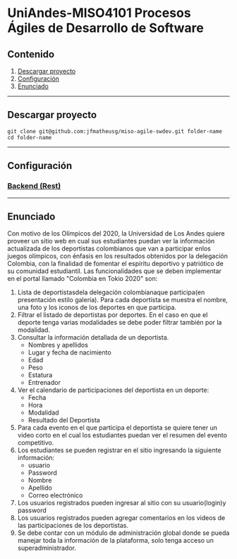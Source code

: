 # UniAndes-MISO4101 Procesos Ágiles de Desarrollo de Software

## Contenido
1. [Descargar proyecto](#descargar_proyecto)
2. [Configuración](#configuración)
3. [Enunciado](#enunciado)

***
## Descargar proyecto
```
git clone git@github.com:jfmatheusg/miso-agile-swdev.git folder-name
cd folder-name
```

***

## Configuración


### [Backend (Rest)](rest/readme.md)

***
## Enunciado

Con motivo de los Olímpicos del 2020, la Universidad de Los Andes quiere proveer un sitio web en cual sus estudiantes puedan ver la información actualizada de los deportistas colombianos que van a participar enlos juegos olímpicos, con énfasis en los resultados obtenidos por la delegación Colombia, con la finalidad de fomentar el espíritu deportivo y patriótico de su comunidad estudiantil. Las funcionalidades que se deben implementar en el portal llamado "Colombia en Tokio 2020" son:

1. Lista  de deportistasdela  delegación  colombianaque  participa(en  presentación  estilo  galería).  Para  cada deportista se muestra el nombre, una foto y los iconos de los deportes en que participa.
2. Filtrar el listado de deportistas por deportes. En el caso en que el deporte tenga varias modalidades se debe poder filtrar también por la modalidad.
3. Consultar la información detallada de un deportista.
   - Nombres y apellidos
   - Lugar y fecha de nacimiento
   - Edad
   - Peso
   - Estatura
   - Entrenador
4. Ver el calendario de participaciones del deportista en un deporte:
   - Fecha
   - Hora
   - Modalidad
   - Resultado del Deportista
5. Para cada evento en el que participa el deportista se quiere tener un video corto en el cual los estudiantes puedan ver el resumen del evento competitivo.
6. Los estudiantes se pueden registrar en el sitio ingresando la siguiente información:
   - usuario
   - Password
   - Nombre
   - Apellido
   - Correo electrónico
7. Los usuarios registrados pueden ingresar al sitio con su usuario(login)y password
8. Los usuarios registrados pueden agregar comentarios en los videos de las participaciones de los deportistas.
9.  Se debe contar con un módulo de administración global donde se pueda manejar toda la información de la plataforma, solo tenga acceso un superadministrador.